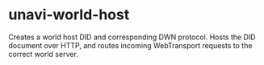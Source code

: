 # unavi-world-host

<!-- cargo-rdme start -->

Creates a world host DID and corresponding DWN protocol.
Hosts the DID document over HTTP, and routes incoming WebTransport requests to the correct
world server.

<!-- cargo-rdme end -->
